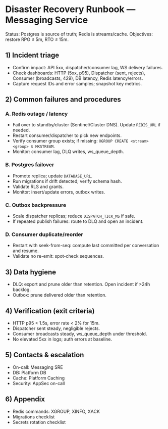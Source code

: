 # Disaster Recovery Runbook — Messaging Service

Status: Postgres is source of truth; Redis is streams/cache. Objectives: restore RPO ≤ 5m, RTO ≤ 15m.

## 1) Incident triage
- Confirm impact: API 5xx, dispatcher/consumer lag, WS delivery failures.
- Check dashboards: HTTP (5xx, p95), Dispatcher (sent, rejects), Consumer (broadcasts, 429), DB latency, Redis latency/errors.
- Capture request IDs and error samples; snapshot key metrics.

## 2) Common failures and procedures
### A. Redis outage / latency
- Fail over to standby/cluster (Sentinel/Cluster DNS). Update `REDIS_URL` if needed.
- Restart consumer/dispatcher to pick new endpoints.
- Verify consumer group exists; if missing: `XGROUP CREATE <stream> <group> $ MKSTREAM`.
- Monitor: consumer lag, DLQ writes, ws_queue_depth.

### B. Postgres failover
- Promote replica; update `DATABASE_URL`.
- Run migrations if drift detected; verify schema hash.
- Validate RLS and grants.
- Monitor: insert/update errors, outbox writes.

### C. Outbox backpressure
- Scale dispatcher replicas; reduce `DISPATCH_TICK_MS` if safe.
- If repeated publish failures: route to DLQ and open an incident.

### D. Consumer duplicate/reorder
- Restart with seek-from-seq: compute last committed per conversation and resume.
- Validate no re-emit: spot-check sequences.

## 3) Data hygiene
- DLQ: export and prune older than retention. Open incident if >24h backlog.
- Outbox: prune delivered older than retention.

## 4) Verification (exit criteria)
- HTTP p95 < 1.5s, error rate < 2% for 15m.
- Dispatcher sent steady, negligible rejects.
- Consumer broadcasts steady, ws_queue_depth under threshold.
- No elevated 5xx in logs; auth errors at baseline.

## 5) Contacts & escalation
- On-call: Messaging SRE
- DB: Platform DB
- Cache: Platform Caching
- Security: AppSec on-call

## 6) Appendix
- Redis commands: XGROUP, XINFO, XACK
- Migrations checklist
- Secrets rotation checklist
